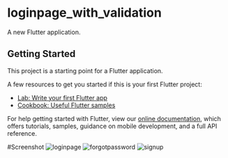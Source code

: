 # loginpage_with_validation

A new Flutter application.

## Getting Started

This project is a starting point for a Flutter application.

A few resources to get you started if this is your first Flutter project:

- [Lab: Write your first Flutter app](https://flutter.dev/docs/get-started/codelab)
- [Cookbook: Useful Flutter samples](https://flutter.dev/docs/cookbook)

For help getting started with Flutter, view our
[online documentation](https://flutter.dev/docs), which offers tutorials,
samples, guidance on mobile development, and a full API reference.

#Screenshot
![loginpage](https://user-images.githubusercontent.com/35719294/121149076-f99a0100-c85f-11eb-957e-39792a234c53.jpg)
![forgotpassword](https://user-images.githubusercontent.com/35719294/121149101-fef74b80-c85f-11eb-91b4-6ef8afe9d4fe.jpg)
![signup](https://user-images.githubusercontent.com/35719294/121149115-0159a580-c860-11eb-8500-ede5bbf09ba4.jpg)



